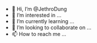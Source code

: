 - 👋 Hi, I’m @JethroDung
- 👀 I’m interested in ...
- 🌱 I’m currently learning ...
- 💞️ I’m looking to collaborate on ...
- 📫 How to reach me ...

<!---
JethroDung/JethroDung is a ✨ special ✨ repository because its `README.md` (this file) appears on your GitHub profile.
You can click the Preview link to take a look at your changes.
--->
